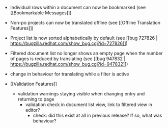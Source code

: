  - Individual rows within a document can now be bookmarked (see [[Bookmarkable Messages]])
 - Non-po projects can now be translated offline (see [[Offline Translation Features]])
 - Project list is now sorted alphabetically by default (see [[bug 727826 | https://bugzilla.redhat.com/show_bug.cgi?id=727826]])
 - Filtered document list no longer shows an empty page when the number of pages is reduced by translating (see [[bug 947832 | https://bugzilla.redhat.com/show_bug.cgi?id=947832]])


 - change in behaviour for translating while a filter is active
 - [[Validation Features]]
   - validation warnings staying visible when changing entry and returning to page
        - validation check in document list view, link to filtered view in editor?
            * check: did this exist at all in previous release? If so, what was behaviour?